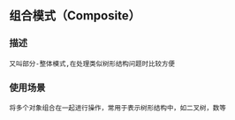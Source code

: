 ## 组合模式（Composite）
### 描述
	
`又叫部分-整体模式,在处理类似树形结构问题时比较方便`
### 使用场景
	
`将多个对象组合在一起进行操作，常用于表示树形结构中，如二叉树，数等`
